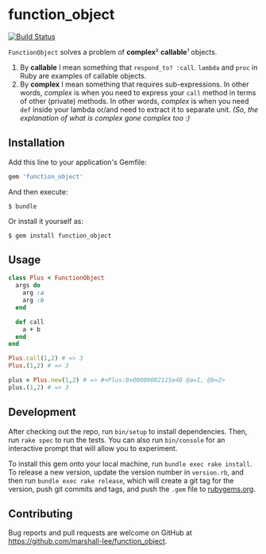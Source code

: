 # function_object
[![Build Status](https://travis-ci.org/marshall-lee/function_object.svg?branch=master)](https://travis-ci.org/marshall-lee/function_object)

`FunctionObject` solves a problem of **complex**² **callable**¹ objects.

1. By **callable** I mean something that `respond_to? :call`. `lambda` and `proc` in Ruby are examples of callable objects.
2. By **complex** I mean something that requires sub-expressions. In other words, *complex* is when you need to express your `call` method in terms of other (private) methods. In other words, *complex* is when you need `def` inside your lambda or/and need to extract it to separate unit. *(So, the explanation of what is complex gone complex too :)*

## Installation

Add this line to your application's Gemfile:

```ruby
gem 'function_object'
```

And then execute:

    $ bundle

Or install it yourself as:

    $ gem install function_object

## Usage

```ruby
class Plus < FunctionObject
  args do
    arg :a
    arg :b
  end

  def call
    a + b
  end
end

Plus.call(1,2) # => 3
Plus.(1,2) # => 3

plus = Plus.new(1,2) # => #<Plus:0x00000002115e48 @a=1, @b=2>
plus.(1,2) # => 3
```

## Development

After checking out the repo, run `bin/setup` to install dependencies. Then, run `rake spec` to run the tests. You can also run `bin/console` for an interactive prompt that will allow you to experiment.

To install this gem onto your local machine, run `bundle exec rake install`. To release a new version, update the version number in `version.rb`, and then run `bundle exec rake release`, which will create a git tag for the version, push git commits and tags, and push the `.gem` file to [rubygems.org](https://rubygems.org).

## Contributing

Bug reports and pull requests are welcome on GitHub at https://github.com/marshall-lee/function_object.

